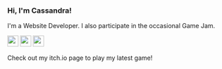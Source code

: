 <h3>Hi, I'm Cassandra!</h3>

<p>I'm a Website Developer. I also participate in the occasional Game Jam.</p>

<a href="https://cassandracarlos.itch.io/"><img src="https://img.shields.io/badge/itch.io-%23E4405F.svg?&style=for-the-badge&logo=itch.io&logoColor=white" height=25 /></a> <a href="https://cassandracarlos.com/"><img src="https://img.shields.io/badge/portfolio-%231DA1F2.svg?&style=for-the-badge&logo=wordpress&logoColor=white" height=25 /></a> <a href="https://www.linkedin.com/in/cassandracarlos/"><img src="https://img.shields.io/badge/linkedin-%230077B5.svg?&style=for-the-badge&logo=linkedin&logoColor=white" height=25 /></a>

<p>Check out my itch.io page to play my latest game!</p>
